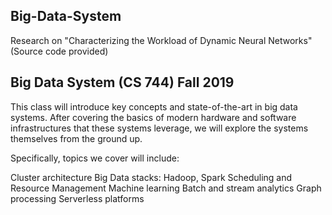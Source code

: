 ## Big-Data-System
Research on "Characterizing the Workload of Dynamic Neural Networks" (Source code provided)


## Big Data System (CS 744) Fall 2019

This class will introduce key concepts and state-of-the-art in big data systems. After covering the basics of modern hardware and software infrastructures that these systems leverage, we will explore the systems themselves from the ground up.

Specifically, topics we cover will include:

Cluster architecture
Big Data stacks: Hadoop, Spark
Scheduling and Resource Management
Machine learning
Batch and stream analytics
Graph processing
Serverless platforms
